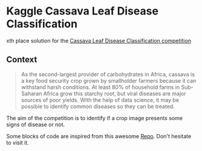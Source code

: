 # Kaggle Cassava Leaf Disease Classification

xth place solution for the [Cassava Leaf Disease Classification competition](https://www.kaggle.com/c/cassava-leaf-disease-classification)

## Context

> As the second-largest provider of carbohydrates in Africa, cassava is a key food security crop grown by smallholder farmers because it can withstand harsh conditions. At least 80% of household farms in Sub-Saharan Africa grow this starchy root, but viral diseases are major sources of poor yields. With the help of data science, it may be possible to identify common diseases so they can be treated.

The aim of the competition is to identify if a crop image presents some signs of disease or not.

Some blocks of code are inspired from this awesome [Repo](https://github.com/TheoViel/kaggle_birdcall_identification/). Don't hesitate to visit it.
